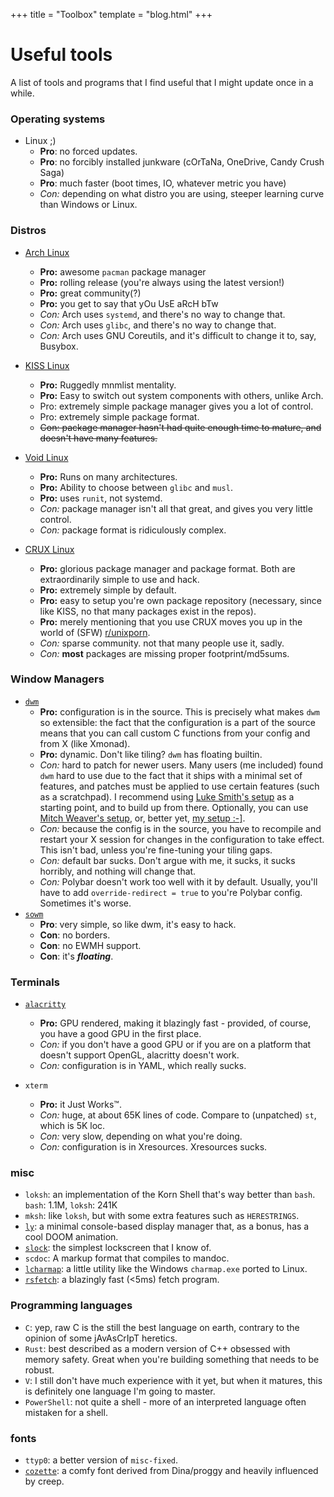 +++
title = "Toolbox"
template = "blog.html"
+++

# Useful tools

A list of tools and programs that I find useful that I might update
once in a while.

### Operating systems
- Linux ;)
	- **Pro**: no forced updates.
	- **Pro**: no forcibly installed junkware (cOrTaNa, OneDrive, Candy Crush Saga)
	- **Pro**: much faster (boot times, IO, whatever metric you have)
	- *Con:* depending on what distro you are using, steeper learning curve than Windows
	or Linux.

### Distros
- [Arch Linux](https://archlinux.org)
	- **Pro:** awesome `pacman` package manager
	- **Pro:** rolling release (you're always using the latest version!)
	- **Pro:** great community(?)
	- **Pro:** you get to say that yOu UsE aRcH bTw
	- *Con:* Arch uses `systemd`, and there's no way to change that.
	- *Con:* Arch uses `glibc`, and there's no way to change that.
	- *Con:* Arch uses GNU Coreutils, and it's difficult to change it to, say, Busybox.

- [KISS Linux](https://k1ss.org)
	- **Pro:** Ruggedly mnmlist mentality.
	- **Pro:** Easy to switch out system components with others, unlike Arch.
	- Pro: extremely simple package manager gives you a lot of control.
	- Pro: extremely simple package format.
	- <s>Con: package manager hasn't had quite enough time to mature, and doesn't have many features.</s>

- [Void Linux](https://voidlinux.org)
	- **Pro:** Runs on many architectures.
	- **Pro:** Ability to choose between `glibc` and `musl`.
	- **Pro:** uses `runit`, not systemd.
	- *Con:* package manager isn't all that great, and gives you very
	  little control.
	- *Con:* package format is ridiculously complex.

- [CRUX Linux](https://crux.nu)
	- **Pro:** glorious package manager and package format. Both are extraordinarily simple to use
	  and hack.
	- **Pro:** extremely simple by default.
	- **Pro:** easy to setup you're own package repository (necessary, since like KISS, no
	  that many packages exist in the repos).
	- **Pro:** merely mentioning that you use CRUX moves you up in the world of (SFW) [r/unixporn](https://reddit.com/r/unixporn).
	- *Con:* sparse community. not that many people use it, sadly.
	- *Con:* **most** packages are missing proper footprint/md5sums.
 
### Window Managers
- [`dwm`](https://dwm.suckless.org/)
	- **Pro:** configuration is in the source. This is precisely what makes `dwm` so extensible:
	  the fact that the configuration is a part of the source means that you can call custom
	  C functions from your config and from X (like Xmonad).
	- **Pro:** dynamic. Don't like tiling? `dwm` has floating builtin.
	- *Con:* hard to patch for newer users. Many users (me included) found `dwm` hard to use
	  due to the fact that it ships with a minimal set of features, and patches must be applied
	  to use certain features (such as a scratchpad). I recommend using [Luke Smith's setup](https://github.com/LukeSmithxyz)
	  as a starting point, and to build up from there. Optionally, you can use [Mitch Weaver's setup](https://github.com/mitchweaver/suckless),
	  or, better yet, [my setup :-\]](https://github.com/kiedtl/suckless).
	- *Con:* because the config is in the source, you have to recompile and restart your X session
	  for changes in the configuration to take effect. This isn't bad, unless you're fine-tuning your tiling gaps.
	- *Con:* default bar sucks. Don't argue with me, it sucks, it sucks horribly, and nothing will change that.
	- *Con:* Polybar doesn't work too well with it by default. Usually, you'll have to add `override-redirect = true` to
	  you're Polybar config. Sometimes it's worse.
- [`sowm`](https://github.com/dylanaraps/sowm)
	- **Pro**: very simple, so like dwm, it's easy to hack.
	- **Con**: no borders.
	- **Con**: no EWMH support.
	- **Con**: it's __*floating*__.

### Terminals
- [`alacritty`](https://github.com/jwilm/alacritty)
	- **Pro:** GPU rendered, making it blazingly fast - provided, of course, you have a good GPU
	  in the first place.
	- *Con:* if you don't have a good GPU or if you are on a platform that doesn't support OpenGL,
	alacritty doesn't work.
	- *Con:* configuration is in YAML, which really sucks.

- `xterm`
	- **Pro:** it Just Works™.
	- *Con:* huge, at about 65K lines of code. Compare to (unpatched) `st`, which is 5K loc.
	- *Con:* very slow, depending on what you're doing.
	- *Con:* configuration is in Xresources. Xresources sucks.

### misc
- `loksh`: an implementation of the Korn Shell that's way better than `bash`. `bash`: 1.1M, `loksh`: 241K
- `mksh`: like `loksh`, but with some extra features such as `HERESTRINGS`.
- [`ly`](https://github.com/cyglom/ly): a minimal console-based display manager that, as a bonus, has a cool DOOM animation.
- [`slock`](https://tools.suckless.org/slock): the simplest lockscreen that I know of.
- `scdoc`: A markup format that compiles to mandoc.
- [`lcharmap`](https://github.com/lptstr/lcharmap): a little utility like the Windows `charmap.exe` ported to Linux.
- [`rsfetch`](https://github.com/rsfetch/rsfetch): a blazingly fast (<5ms) fetch program.

### Programming languages
- `C`: yep, raw C is the still the best language on earth, contrary to the opinion of some jAvAsCrIpT heretics.
- `Rust`: best described as a modern version of C++ obsessed with memory safety. Great when you're building something
that needs to be robust.
- `V`: I still don't have much experience with it yet, but when it matures, this is definitely one language I'm going to
  master.
- `PowerShell`: not quite a shell - more of an interpreted language often mistaken for a shell.

### fonts
- `ttyp0`: a better version of `misc-fixed`.
- [`cozette`](https://github.com/slavfox/Cozette): a comfy font derived from Dina/proggy and heavily influenced by creep.

